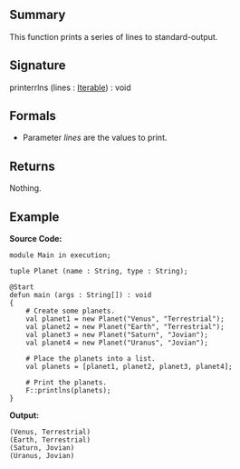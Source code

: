 ## Summary

This function prints a series of lines to standard-output.

## Signature

printerrlns (lines : [Iterable](https://docs.oracle.com/javase/7/docs/api/java/lang/Iterable.html)) : void

## Formals

+ Parameter <i>lines</i> are the values to print.

## Returns

Nothing.

## Example

**Source Code:**

```plain
module Main in execution;

tuple Planet (name : String, type : String);

@Start
defun main (args : String[]) : void
{
    # Create some planets.
    val planet1 = new Planet("Venus", "Terrestrial");
    val planet2 = new Planet("Earth", "Terrestrial");
    val planet3 = new Planet("Saturn", "Jovian");
    val planet4 = new Planet("Uranus", "Jovian");

    # Place the planets into a list.
    val planets = [planet1, planet2, planet3, planet4];

    # Print the planets.
    F::printlns(planets);
}
```

**Output:**

```plain
(Venus, Terrestrial)
(Earth, Terrestrial)
(Saturn, Jovian)
(Uranus, Jovian)
```

